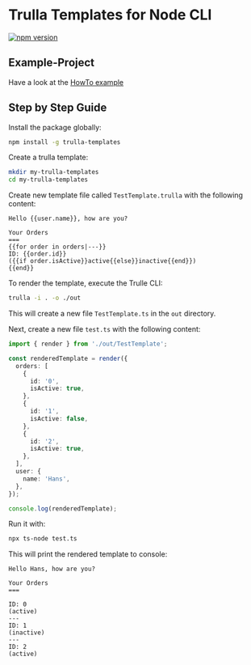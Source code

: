 # Trulla Templates for Node CLI

[![npm version](https://badge.fury.io/js/trulla-templates.svg)](https://badge.fury.io/js/trulla-templates)


Example-Project
---

Have a look at the [HowTo example]([./src/NodeCli/Example/](https://github.com/RonaldSchlenker/Trulla/tree/main/src/NodeCli/Example))


Step by Step Guide
---

Install the package globally:

```bash
npm install -g trulla-templates
```

Create a trulla template:

```bash
mkdir my-trulla-templates
cd my-trulla-templates
```

Create new template file called `TestTemplate.trulla` with the following content:

```
Hello {{user.name}}, how are you?

Your Orders
===
{{for order in orders|---}}
ID: {{order.id}}
({{if order.isActive}}active{{else}}inactive{{end}})
{{end}}
```

To render the template, execute the Trulle CLI:

```bash
trulla -i . -o ./out
```

This will create a new file `TestTemplate.ts` in the `out` directory.

Next, create a new file `test.ts` with the following content:

```typescript
import { render } from './out/TestTemplate';

const renderedTemplate = render({
  orders: [
    {
      id: '0',
      isActive: true,
    },
    {
      id: '1',
      isActive: false,
    },
    {
      id: '2',
      isActive: true,
    },
  ],
  user: {
    name: 'Hans',
  },
});

console.log(renderedTemplate);
```

Run it with:

```bash
npx ts-node test.ts
```

This will print the rendered template to console:

```
Hello Hans, how are you?

Your Orders
===

ID: 0
(active)
---
ID: 1
(inactive)
---
ID: 2
(active)
```
